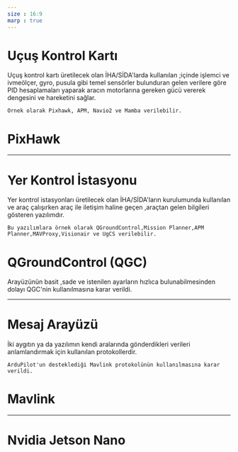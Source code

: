 ```yaml
---
size : 16:9
marp : true
---
```


# Uçuş Kontrol Kartı

Uçuş kontrol kartı üretilecek olan İHA/SİDA'larda kullanılan ;içinde işlemci ve ivmeölçer, gyro, pusula gibi temel sensörler bulunduran gelen verilere göre PID hesaplamaları yaparak aracın motorlarına gereken gücü vererek dengesini ve hareketini sağlar.

    Örnek olarak Pixhawk, APM, Navio2 ve Mamba verilebilir.

# PixHawk



---

# Yer Kontrol İstasyonu

Yer kontrol istasyonları üretilecek olan İHA/SİDA'ların    kurulumunda kullanılan ve araç çalışırken araç ile     iletişim haline geçen ,araçtan gelen bilgileri gösteren
yazılımdır.

    Bu yazılımlara örnek olarak QGroundControl,Mission Planner,APM Planner,MAVProxy,Visionair ve UgCS verilebilir.


# QGroundControl (QGC)

Arayüzünün basit ,sade ve istenilen ayarların hızlıca bulunabilmesinden dolayı QGC'nin kullanılmasına karar verildi.

---

# Mesaj Arayüzü

İki aygıtın ya da yazılımın kendi aralarında gönderdikleri verileri anlamlandırmak için kullanılan protokollerdir.

    ArduPilot'un desteklediği Mavlink protokolünün kullanılmasına karar verildi.

# Mavlink


---

# Nvidia Jetson Nano

